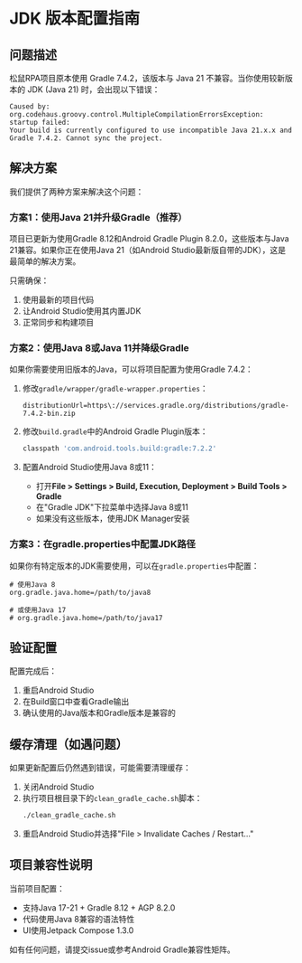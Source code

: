 # JDK 版本配置指南

## 问题描述

松鼠RPA项目原本使用 Gradle 7.4.2，该版本与 Java 21 不兼容。当你使用较新版本的 JDK (Java 21) 时，会出现以下错误：

```
Caused by: org.codehaus.groovy.control.MultipleCompilationErrorsException: startup failed:
Your build is currently configured to use incompatible Java 21.x.x and Gradle 7.4.2. Cannot sync the project.
```

## 解决方案

我们提供了两种方案来解决这个问题：

### 方案1：使用Java 21并升级Gradle（推荐）

项目已更新为使用Gradle 8.12和Android Gradle Plugin 8.2.0，这些版本与Java 21兼容。如果你正在使用Java 21（如Android Studio最新版自带的JDK），这是最简单的解决方案。

只需确保：
1. 使用最新的项目代码
2. 让Android Studio使用其内置JDK
3. 正常同步和构建项目

### 方案2：使用Java 8或Java 11并降级Gradle

如果你需要使用旧版本的Java，可以将项目配置为使用Gradle 7.4.2：

1. 修改`gradle/wrapper/gradle-wrapper.properties`：
   ```properties
   distributionUrl=https\://services.gradle.org/distributions/gradle-7.4.2-bin.zip
   ```

2. 修改`build.gradle`中的Android Gradle Plugin版本：
   ```gradle
   classpath 'com.android.tools.build:gradle:7.2.2'
   ```

3. 配置Android Studio使用Java 8或11：
   - 打开**File > Settings > Build, Execution, Deployment > Build Tools > Gradle**
   - 在"Gradle JDK"下拉菜单中选择Java 8或11
   - 如果没有这些版本，使用JDK Manager安装

### 方案3：在gradle.properties中配置JDK路径

如果你有特定版本的JDK需要使用，可以在`gradle.properties`中配置：

```properties
# 使用Java 8
org.gradle.java.home=/path/to/java8

# 或使用Java 17
# org.gradle.java.home=/path/to/java17
```

## 验证配置

配置完成后：
1. 重启Android Studio
2. 在Build窗口中查看Gradle输出
3. 确认使用的Java版本和Gradle版本是兼容的

## 缓存清理（如遇问题）

如果更新配置后仍然遇到错误，可能需要清理缓存：

1. 关闭Android Studio
2. 执行项目根目录下的`clean_gradle_cache.sh`脚本：
   ```bash
   ./clean_gradle_cache.sh
   ```
3. 重启Android Studio并选择"File > Invalidate Caches / Restart..."

## 项目兼容性说明

当前项目配置：
- 支持Java 17-21 + Gradle 8.12 + AGP 8.2.0
- 代码使用Java 8兼容的语法特性
- UI使用Jetpack Compose 1.3.0

如有任何问题，请提交issue或参考Android Gradle兼容性矩阵。 